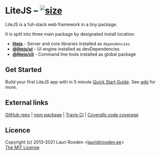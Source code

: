 [npm package]: https://npmjs.org/package/litejs
[LiteJS]: https://github.com/litejs/litejs
[UI]: https://github.com/litejs/ui
[CLI]: https://github.com/litejs/cli
[web]: https://www.litejs.com/
[wiki]: https://github.com/litejs/litejs/wiki

[size]: https://packagephobia.now.sh/badge?p=litejs
[size-src]: https://packagephobia.now.sh/result?p=litejs

LiteJS &ndash; [![size][size]][size-src]
======

LiteJS is a full-stack web framework in a tiny package.

It is split into three main package by designated install location:

 - **[litejs][LiteJS]** - Server and core libraries installed as `dependencies`
 - **[@litejs/ui][UI]** - UI engine installed as devDependencies
 - **[@litejs/cli][CLI]** - Command line tools installed as global package


## Get Started

Build your first LiteJS app with in 5 minute [Quick Start Guide](https://github.com/litejs/litejs/wiki/Quick-Start).
See [wiki][] for more.


## External links

[GitHub repo][LiteJS] |
[npm package][] |
[Travis CI](https://travis-ci.org/litejs/litejs) |
[Coveralls code coverage](https://coveralls.io/github/litejs/litejs)


## Licence

Copyright (c) 2013-2021 Lauri Rooden &lt;lauri@rooden.ee&gt;  
[The MIT License](http://lauri.rooden.ee/mit-license.txt)


